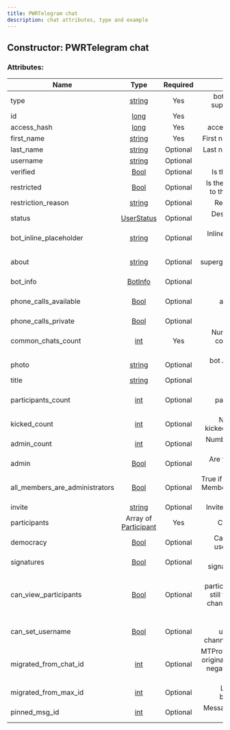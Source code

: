 ```yaml
---
title: PWRTelegram chat
description: chat attributes, type and example
---
```

## Constructor: PWRTelegram chat  



### Attributes:

| Name     |    Type       | Required |Description|
|----------|:-------------:|:--------:|----------:|
|type|[string](API_docs/types/string.md) | Yes|bot, user, channel, supergroup or chat|
|id|[long](API_docs/types/long.md) | Yes|bot API chat id|
|access\_hash|[long](API_docs/types/long.md) | Yes|access hash of peer|
|first\_name|[string](API_docs/types/string.md) | Yes|First name of the user|
|last\_name|[string](API_docs/types/string.md) | Optional|Last name of the user|
|username|[string](API_docs/types/string.md) | Optional|Username|
|verified|[Bool](API_docs/types/Bool.md) | Optional|Is the peer official?|
|restricted|[Bool](API_docs/types/Bool.md) | Optional|Is the peer restricted to the current user?|
|restriction\_reason|[string](API_docs/types/string.md) | Optional|Restriction reason|
|status|[UserStatus](API_docs/types/UserStatus.md) | Optional|Describes last time user was online|
|bot\_inline\_placeholder|[string](API_docs/types/string.md) | Optional|Inline placeholder of inline bot|
|about|[string](API_docs/types/string.md) | Optional|Description of supergroups/channels or bios of users|
|bot\_info|[BotInfo](API_docs/types/BotInfo.md) | Optional|Bot info of bots|
|phone\_calls\_available|[Bool](API_docs/types/Bool.md) | Optional|Are phone calls available for that user?|
|phone\_calls\_private|[Bool](API_docs/types/Bool.md) | Optional||
|common\_chats\_count|[int](API_docs/types/int.md) | Yes|Number of chats in common with that user|
|photo|[string](API_docs/types/string.md) | Optional|bot API file id of the profile picture|
|title|[string](API_docs/types/string.md) | Optional|Chat title|
|participants\_count|[int](API_docs/types/int.md) | Optional|Number of participants in the chat.|
|kicked\_count|[int](API_docs/types/int.md) | Optional|Number of users kicked from the chat.|
|admin\_count|[int](API_docs/types/int.md) | Optional|Number of admins in the chat.|
|admin|[Bool](API_docs/types/Bool.md) | Optional|Are you an admin in this chat?|
|all\_members\_are\_administrators|[Bool](API_docs/types/Bool.md) | Optional|True if a group has ‘All Members Are Admins’ enabled.|
|invite|[string](API_docs/types/string.md) | Optional|Invite link of the chat|
|participants|Array of [Participant](Participant.md) | Yes|Chat participants|
|democracy|[Bool](API_docs/types/Bool.md) | Optional|Can everyone add users to this chat?|
|signatures|[Bool](API_docs/types/Bool.md) | Optional|Are channel signatures enabled?|
|can\_view\_participants|[Bool](API_docs/types/Bool.md) | Optional|Can you view participants (you can still view the bots in channels even if this is false)|
|can\_set\_username|[Bool](API_docs/types/Bool.md) | Optional|Can you set the username of this channel/supergroup?|
|migrated\_from\_chat\_id|[int](API_docs/types/int.md) | Optional|MTProto chat id of the original chat (render it negative to make it a bot API chat id)|
|migrated\_from\_max\_id|[int](API_docs/types/int.md) | Optional|Last message id before migration|
|pinned\_msg\_id|[int](API_docs/types/int.md) | Optional|Message id of pinned message|


